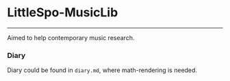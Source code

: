 # LittleSpo-MusicLib

---

Aimed to help contemporary music research.

### Diary

Diary could be found in `diary.md`, where math-rendering is needed.
